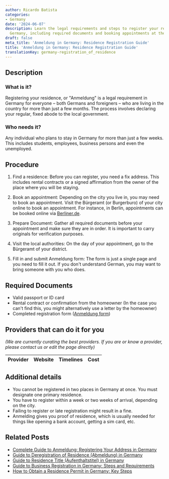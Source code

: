 ```yaml
---
author: Ricardo Batista
categories:
- Germany
date: '2024-06-07'
description: Learn the legal requirements and steps to register your residence in
  Germany, including required documents and booking appointments at the Bürgeramt.
draft: false
meta_title: 'Anmeldung in Germany: Residence Registration Guide'
title: 'Anmeldung in Germany: Residence Registration Guide'
translationKey: germany-registration_of_residence
---
```


## Description
### What is it?
Registering your residence, or "Anmeldung" is a legal requirement in Germany for everyone – both Germans and foreigners – who are living in the country for more than just a few months. The process involves declaring your regular, fixed abode to the local government.

### Who needs it?
Any individual who plans to stay in Germany for more than just a few weeks. This includes students, employees, business persons and even the unemployed.

## Procedure

1. Find a residence: Before you can register, you need a fix address. This includes rental contracts or a signed affirmation from the owner of the place where you will be staying.

2. Book an appointment: Depending on the city you live in, you may need to book an appointment. Visit the Bürgeramt (or Burgerburo) of your city online to book an appointment. For instance, in Berlin, appointments can be booked online via [Berliner.de](https://service.berlin.de/terminvereinbarung/termin/day/).

3. Prepare Document: Gather all required documents before your appointment and make sure they are in order. It is important to carry originals for verification purposes.

4. Visit the local authorities: On the day of your appointment, go to the Bürgeramt of your district.

5. Fill in and submit Anmeldung form: The form is just a single page and you need to fill it out. If you don't understand German, you may want to bring someone with you who does.

## Required Documents

- Valid passport or ID card
- Rental contract or confirmation from the homeowner (In the case you can't find this, you might alternatively use a letter by the homeowner)
- Completed registration form ([Anmeldung form](https://service.berlin.de/dienstleistung/120686/standort/122346/))

## Providers that can do it for you

_(We are currently curating the best providers. If you are or know a provider, please contact us or edit the page directly)_

| Provider        |     Website     |     Timelines    |       Cost      |
| --------------- | --------------- |  :-------------: | :-------------: |

## Additional details

- You cannot be registered in two places in Germany at once. You must designate one primary residence.
- You have to register within a week or two weeks of arrival, depending on the city.
- Failing to register or late registration might result in a fine.
- Anmelding gives you proof of residence, which is usually needed for things like opening a bank account, getting a sim card, etc.


## Related Posts

- [Complete Guide to Anmeldung: Registering Your Address in Germany](https://tramitit.com/guides/germany/change_of_address_registration/)
- [Guide to Deregistration of Residence (Abmeldung) in Germany](https://tramitit.com/guides/germany/deregistration_of_residence/)
- [Guide to Residence Title (Aufenthaltstitel) in Germany](https://tramitit.com/guides/germany/application_for_a_residence_title/)
- [Guide to Business Registration in Germany: Steps and Requirements](https://tramitit.com/guides/germany/business_registration/)
- [How to Obtain a Residence Permit in Germany: Key Steps](https://tramitit.com/guides/germany/applying_for_a_residence_permit/)